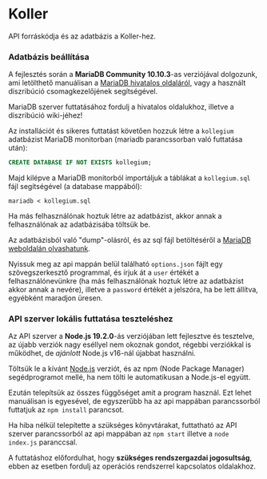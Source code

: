 # Koller

<!--
[![Code Quality](https://img.shields.io/codefactor/grade/github/4E-6F-72-62-65-72-74/Koller-API-DB/master)](https://www.codefactor.io/repository/github/4E-6F-72-62-65-72-74/Koller-API-DB/)
![Technical Debt](https://img.shields.io/codeclimate/tech-debt/4E-6F-72-62-65-72-74/Koller-API-DB)
![Last Commit](https://img.shields.io/github/last-commit/4E-6F-72-62-65-72-74/Koller-API-DB)
[![Google Code Style](https://img.shields.io/badge/Code%20Style-Google-4086f4)](https://google.github.io/styleguide/jsguide.html)
-->

API forráskódja és az adatbázis a Koller-hez.

### Adatbázis beállítása

A fejlesztés során a **MariaDB Community 10.10.3**-as verziójával dolgozunk, ami letölthető manuálisan a [MariaDB hivatalos oldaláról](https://mariadb.com/downloads/community/), vagy a használt diszribúció csomagkezelőjének segítségével.

MariaDB szerver futtatásához fordulj a hivatalos oldalukhoz, illetve a diszribúció wiki-jéhez!

Az installációt és sikeres futtatást követően hozzuk létre a `kollegium` adatbázist MariaDB monitorban (mariadb parancssorban való futtatása után):
```sql
CREATE DATABASE IF NOT EXISTS kollegium;
```

Majd kilépve a MariaDB monitorból importáljuk a táblákat a `kollegium.sql` fájl segítségével (a database mappából):
```
mariadb < kollegium.sql
```

Ha más felhasználónak hoztuk létre az adatbázist, akkor annak a felhasználónak az adatbázisába töltsük be.

Az adatbázisból való "dump"-olásról, és az sql fájl betöltéséről a [MariaDB weboldalán olvashatunk](https://mariadb.com/kb/en/mariadb-dumpmysqldump/).

Nyissuk meg az api mappán belül található `options.json` fájlt egy szövegszerkesztő programmal, és írjuk át a `user` értékét a felhasználónevünkre (ha más felhasználónak hoztuk létre az adatbázist akkor annak a nevére), illetve a `password` értékét a jelszóra, ha be lett állítva, egyébként maradjon üresen.

### API szerver lokális futtatása teszteléshez

Az API szerver a **Node.js 19.2.0**-ás verziójában lett fejlesztve és tesztelve, az újabb verziók nagy eséllyel nem okoznak gondot, régebbi verziókkal is működhet, de *ajánlott* Node.js v16-nál újabbat használni.

Töltsük le a kívánt [Node.js](https://nodejs.org/en/download/) verziót, és az npm (Node Package Manager) segédprogramot mellé, ha nem tölti le automatikusan a Node.js-el együtt.

Ezután telepítsük az összes függőséget amit a program használ. Ezt lehet manuálisan is egyesével, de egyszerűbb ha az api mappában parancssorból futtatjuk az `npm install` parancsot.

Ha hiba nélkül telepítette a szükséges könyvtárakat, futtatható az API szerver parancssorból az api mappában az `npm start` illetve a `node index.js` paranccsal.

A futtatáshoz előfordulhat, hogy **szükséges rendszergazdai jogosultság**, ebben az esetben fordulj az operációs rendszerrel kapcsolatos oldalakhoz.
